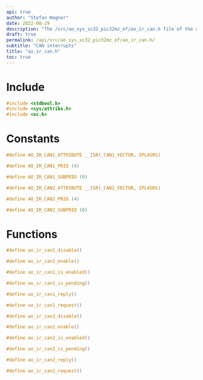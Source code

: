 ```yaml
---
api: true
author: "Stefan Wagner"
date: 2022-08-29
description: "The /src/ao_sys_xc32_pic32mz_ef/ao_ir_can.h file of the ao real-time operating system."
draft: true
permalink: /api/src/ao_sys_xc32_pic32mz_ef/ao_ir_can.h/
subtitle: "CAN interrupts"
title: "ao_ir_can.h"
toc: true
---
```


# Include

```c
#include <stdbool.h>
#include <sys/attribs.h>
#include <xc.h>
```

# Constants

```c
#define AO_IR_CAN1_ATTRIBUTE __ISR(_CAN1_VECTOR, IPL4SRS)
```

```c
#define AO_IR_CAN1_PRIO (4)
```

```c
#define AO_IR_CAN1_SUBPRIO (0)
```

```c
#define AO_IR_CAN2_ATTRIBUTE __ISR(_CAN2_VECTOR, IPL4SRS)
```

```c
#define AO_IR_CAN2_PRIO (4)
```

```c
#define AO_IR_CAN2_SUBPRIO (0)
```

# Functions

```c
#define ao_ir_can1_disable()
```

```c
#define ao_ir_can1_enable()
```

```c
#define ao_ir_can1_is_enabled()
```

```c
#define ao_ir_can1_is_pending()
```

```c
#define ao_ir_can1_reply()
```

```c
#define ao_ir_can1_request()
```

```c
#define ao_ir_can2_disable()
```

```c
#define ao_ir_can2_enable()
```

```c
#define ao_ir_can2_is_enabled()
```

```c
#define ao_ir_can2_is_pending()
```

```c
#define ao_ir_can2_reply()
```

```c
#define ao_ir_can2_request()
```
